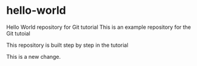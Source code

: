 # hello-world
Hello World repository for Git tutorial
This is an example repository for the Git tutoial

This repository is built step by step in the tutorial

This is a new change.
